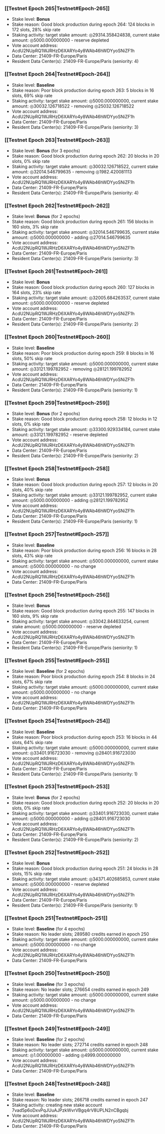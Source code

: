 ### [[Testnet Epoch 265|Testnet#Epoch-265]]
* Stake level: **Bonus**
* Stake reason: Good block production during epoch 264: 124 blocks in 172 slots, 28% skip rate
* Staking activity: target stake amount: ◎29314.358424838, current stake amount: ◎5000.000000000 - reserve depleted
* Vote account address: AcdU2NUpRQ1WJRHzD6XARYo4y8WAb46hWDYyoSNiZF1h
* Data Center: 21409-FR-Europe/Paris
* Resident Data Center(s): 21409-FR-Europe/Paris (seniority: 4)
### [[Testnet Epoch 264|Testnet#Epoch-264]]
* Stake level: **Baseline**
* Stake reason: Poor block production during epoch 263: 5 blocks in 16 slots, 69% skip rate
* Staking activity: target stake amount: ◎5000.000000000, current stake amount: ◎30032.126718522 - removing ◎25032.126718522
* Vote account address: AcdU2NUpRQ1WJRHzD6XARYo4y8WAb46hWDYyoSNiZF1h
* Data Center: 21409-FR-Europe/Paris
* Resident Data Center(s): 21409-FR-Europe/Paris (seniority: 3)
### [[Testnet Epoch 263|Testnet#Epoch-263]]
* Stake level: **Bonus** (for 3 epochs)
* Stake reason: Good block production during epoch 262: 20 blocks in 20 slots, 0% skip rate
* Staking activity: target stake amount: ◎30032.126718522, current stake amount: ◎32014.546799635 - removing ◎1982.420081113
* Vote account address: AcdU2NUpRQ1WJRHzD6XARYo4y8WAb46hWDYyoSNiZF1h
* Data Center: 21409-FR-Europe/Paris
* Resident Data Center(s): 21409-FR-Europe/Paris (seniority: 4)
### [[Testnet Epoch 262|Testnet#Epoch-262]]
* Stake level: **Bonus** (for 2 epochs)
* Stake reason: Good block production during epoch 261: 156 blocks in 160 slots, 3% skip rate
* Staking activity: target stake amount: ◎32014.546799635, current stake amount: ◎5000.000000000 - adding ◎27014.546799635
* Vote account address: AcdU2NUpRQ1WJRHzD6XARYo4y8WAb46hWDYyoSNiZF1h
* Data Center: 21409-FR-Europe/Paris
* Resident Data Center(s): 21409-FR-Europe/Paris (seniority: 3)
### [[Testnet Epoch 261|Testnet#Epoch-261]]
* Stake level: **Bonus**
* Stake reason: Good block production during epoch 260: 127 blocks in 164 slots, 23% skip rate
* Staking activity: target stake amount: ◎32005.684263537, current stake amount: ◎5000.000000000 - reserve depleted
* Vote account address: AcdU2NUpRQ1WJRHzD6XARYo4y8WAb46hWDYyoSNiZF1h
* Data Center: 21409-FR-Europe/Paris
* Resident Data Center(s): 21409-FR-Europe/Paris (seniority: 2)
### [[Testnet Epoch 260|Testnet#Epoch-260]]
* Stake level: **Baseline**
* Stake reason: Poor block production during epoch 259: 8 blocks in 16 slots, 50% skip rate
* Staking activity: target stake amount: ◎5000.000000000, current stake amount: ◎33121.199782952 - removing ◎28121.199782952
* Vote account address: AcdU2NUpRQ1WJRHzD6XARYo4y8WAb46hWDYyoSNiZF1h
* Data Center: 21409-FR-Europe/Paris
* Resident Data Center(s): 21409-FR-Europe/Paris (seniority: 1)
### [[Testnet Epoch 259|Testnet#Epoch-259]]
* Stake level: **Bonus** (for 2 epochs)
* Stake reason: Good block production during epoch 258: 12 blocks in 12 slots, 0% skip rate
* Staking activity: target stake amount: ◎33300.929334184, current stake amount: ◎33121.199782952 - reserve depleted
* Vote account address: AcdU2NUpRQ1WJRHzD6XARYo4y8WAb46hWDYyoSNiZF1h
* Data Center: 21409-FR-Europe/Paris
* Resident Data Center(s): 21409-FR-Europe/Paris (seniority: 2)
### [[Testnet Epoch 258|Testnet#Epoch-258]]
* Stake level: **Bonus**
* Stake reason: Good block production during epoch 257: 12 blocks in 20 slots, 40% skip rate
* Staking activity: target stake amount: ◎33121.199782952, current stake amount: ◎5000.000000000 - adding ◎28121.199782952
* Vote account address: AcdU2NUpRQ1WJRHzD6XARYo4y8WAb46hWDYyoSNiZF1h
* Data Center: 21409-FR-Europe/Paris
* Resident Data Center(s): 21409-FR-Europe/Paris (seniority: 1)
### [[Testnet Epoch 257|Testnet#Epoch-257]]
* Stake level: **Baseline**
* Stake reason: Poor block production during epoch 256: 16 blocks in 28 slots, 43% skip rate
* Staking activity: target stake amount: ◎5000.000000000, current stake amount: ◎5000.000000000 - no change
* Vote account address: AcdU2NUpRQ1WJRHzD6XARYo4y8WAb46hWDYyoSNiZF1h
* Data Center: 21409-FR-Europe/Paris
### [[Testnet Epoch 256|Testnet#Epoch-256]]
* Stake level: **Bonus**
* Stake reason: Good block production during epoch 255: 147 blocks in 160 slots, 9% skip rate
* Staking activity: target stake amount: ◎33042.844633254, current stake amount: ◎5000.000000000 - reserve depleted
* Vote account address: AcdU2NUpRQ1WJRHzD6XARYo4y8WAb46hWDYyoSNiZF1h
* Data Center: 21409-FR-Europe/Paris
* Resident Data Center(s): 21409-FR-Europe/Paris (seniority: 1)
### [[Testnet Epoch 255|Testnet#Epoch-255]]
* Stake level: **Baseline** (for 2 epochs)
* Stake reason: Poor block production during epoch 254: 8 blocks in 24 slots, 67% skip rate
* Staking activity: target stake amount: ◎5000.000000000, current stake amount: ◎5000.000000000 - no change
* Vote account address: AcdU2NUpRQ1WJRHzD6XARYo4y8WAb46hWDYyoSNiZF1h
* Data Center: 21409-FR-Europe/Paris
### [[Testnet Epoch 254|Testnet#Epoch-254]]
* Stake level: **Baseline**
* Stake reason: Poor block production during epoch 253: 16 blocks in 44 slots, 64% skip rate
* Staking activity: target stake amount: ◎5000.000000000, current stake amount: ◎33401.916723030 - removing ◎28401.916723030
* Vote account address: AcdU2NUpRQ1WJRHzD6XARYo4y8WAb46hWDYyoSNiZF1h
* Data Center: 21409-FR-Europe/Paris
* Resident Data Center(s): 21409-FR-Europe/Paris (seniority: 1)
### [[Testnet Epoch 253|Testnet#Epoch-253]]
* Stake level: **Bonus** (for 2 epochs)
* Stake reason: Good block production during epoch 252: 20 blocks in 20 slots, 0% skip rate
* Staking activity: target stake amount: ◎33401.916723030, current stake amount: ◎5000.000000000 - adding ◎28401.916723030
* Vote account address: AcdU2NUpRQ1WJRHzD6XARYo4y8WAb46hWDYyoSNiZF1h
* Data Center: 21409-FR-Europe/Paris
* Resident Data Center(s): 21409-FR-Europe/Paris (seniority: 2)
### [[Testnet Epoch 252|Testnet#Epoch-252]]
* Stake level: **Bonus**
* Stake reason: Good block production during epoch 251: 24 blocks in 28 slots, 15% skip rate
* Staking activity: target stake amount: ◎34371.402685853, current stake amount: ◎5000.000000000 - reserve depleted
* Vote account address: AcdU2NUpRQ1WJRHzD6XARYo4y8WAb46hWDYyoSNiZF1h
* Data Center: 21409-FR-Europe/Paris
* Resident Data Center(s): 21409-FR-Europe/Paris (seniority: 1)
### [[Testnet Epoch 251|Testnet#Epoch-251]]
* Stake level: **Baseline** (for 4 epochs)
* Stake reason: No leader slots; 289580 credits earned in epoch 250
* Staking activity: target stake amount: ◎5000.000000000, current stake amount: ◎5000.000000000 - no change
* Vote account address: AcdU2NUpRQ1WJRHzD6XARYo4y8WAb46hWDYyoSNiZF1h
* Data Center: 21409-FR-Europe/Paris
### [[Testnet Epoch 250|Testnet#Epoch-250]]
* Stake level: **Baseline** (for 3 epochs)
* Stake reason: No leader slots; 276654 credits earned in epoch 249
* Staking activity: target stake amount: ◎5000.000000000, current stake amount: ◎5000.000000000 - no change
* Vote account address: AcdU2NUpRQ1WJRHzD6XARYo4y8WAb46hWDYyoSNiZF1h
* Data Center: 21409-FR-Europe/Paris
### [[Testnet Epoch 249|Testnet#Epoch-249]]
* Stake level: **Baseline** (for 2 epochs)
* Stake reason: No leader slots; 272714 credits earned in epoch 248
* Staking activity: target stake amount: ◎5000.000000000, current stake amount: ◎1.000000000 - adding ◎4999.000000000
* Vote account address: AcdU2NUpRQ1WJRHzD6XARYo4y8WAb46hWDYyoSNiZF1h
* Data Center: 21409-FR-Europe/Paris
### [[Testnet Epoch 248|Testnet#Epoch-248]]
* Stake level: **Baseline**
* Stake reason: No leader slots; 266718 credits earned in epoch 247
* Staking activity: creating new stake account 7vad5p6oDxvPqJUuAJPzkWvrVBgq4rV8UPLN2nCBgqbj
* Vote account address: AcdU2NUpRQ1WJRHzD6XARYo4y8WAb46hWDYyoSNiZF1h
* Data Center: 21409-FR-Europe/Paris